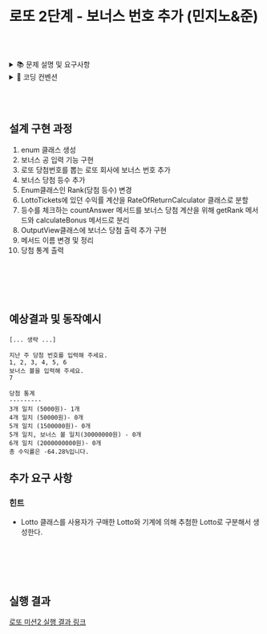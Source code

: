 # 로또 2단계 - 보너스 번호 추가 (민지노&준)

<br/><br/>

<details>
<summary>📚 문제 설명 및 요구사항</summary>
<div markdown="1">
<br/>

## 기능요구사항

- 로또 구입 금액을 입력하면 구입 금액에 해당하는 로또를 발급해야 한다.
- 로또 1장의 가격은 1000원이다.
- 당첨 번호를 입력받아서 수익률을 출력한다.
- 기대 수익은 동작 예시를 참고하자.
- 2등을 위해 추가 번호를 하나 더 추첨한다. 당첨 통계에 2등도 추가해야 한다.


## 프로그래밍 요구사항

- enum을 적용해 프로그래밍을 구현한다.


<br/>


<br/>

</div>
</details>

<details>
<summary>📌 코딩 컨벤션</summary>
<div markdown="1">
<br/>

## 📌 코딩 컨벤션

- `기능 단위로 커밋`하며, 구현의 의미가 명확하게 전달되도록 커밋 메시지를 작성한다.<br/>
- 커밋은 -m 사용을 `지양`하며, 구체적 내용을 기록한다.

- `readme를 상세히 작성`한다.<br/>
    - `전체 프로젝트의 구조를 설명`한다.
    - 각 `패키지`와 `클래스, 메서드의 기능을 상세히 설명`한다.
    - (가능하다면) 패키지/클래스의 `역할과 책임을 명확하게 분리`한다.
    - 변수명은 문맥에 맞게 가장 보편적으로, 메서드명은 `무엇을 하는지를 명확히` 나타낸다.
    - 필요에 따라 그림과 PPT, 학습내용을 첨부해 `알기 쉽게 작성`한다.
    - 테스트 케이스를 기록하며 석연치 않은 부분을 매번 체크한다.

- 함수나 메소드의 들여쓰기를 가능하면 적게하도록 노력한다.<br/>
    - 한 메서드에는 가급적 `두 단계 이내`의 들여쓰기를 한다.
- 함수나 메소드는 한 번에 한 가지 일을 하고 가능하면 20줄이 넘지 않도록 구현한다. <br/>
- 무분별한 static의 사용을 최대한 `지양`한다.
- else 예약어를 `지양`한다.
- 함수나 메소드의 들여쓰기를 가능하면 적게(3단계까지만) 할 수 있도록 노력한다.

```javascript
 function main() {
    for (i = 0; i < 10; i++) { // 들여쓰기 1단계
        if (i == 2) { // 들여쓰기 2단계
            return; // 들여쓰기 3단계
        }
    }
}
```

<br/>

</div>
</details>


<br/><br/>

## 설계 구현 과정

1. enum 클래스 생성
2. 보너스 공 입력 기능 구현
3. 로또 당첨번호를 뽑는 로또 회사에 보너스 번호 추가
4. 보너스 당첨 등수 추가
5. Enum클래스인 Rank(당첨 등수) 변경
6. LottoTickets에 있던 수익률 계산을 RateOfReturnCalculator 클래스로 분할
7. 등수를 체크하는 countAnswer 메서드를 보너스 당첨 계산을 위해 getRank 메서드와 calculateBonus 메서드로 분리
8. OutputView클래스에 보너스 당첨 출력 추가 구현
9. 메서드 이름 변경 및 정리
10. 당첨 통계 출력

<br/><br/><br/><br/>


## 예상결과 및 동작예시

```
[... 생략 ...]

지난 주 당첨 번호를 입력해 주세요.
1, 2, 3, 4, 5, 6
보너스 볼을 입력해 주세요.
7

당첨 통계
---------
3개 일치 (5000원)- 1개
4개 일치 (50000원)- 0개
5개 일치 (1500000원)- 0개
5개 일치, 보너스 볼 일치(30000000원) - 0개
6개 일치 (2000000000원)- 0개
총 수익률은 -64.28%입니다.
```

## 추가 요구 사항
### 힌트

- Lotto 클래스를 사용자가 구매한 Lotto와 기계에 의해 추첨한 Lotto로 구분해서 생성한다.

<br/><br/><br/><br/>

## 실행 결과

[로또 미션2 실행 결과 링크](https://github.com/Minzino/temporaryImageStorage/issues/1#issue-1149995133)
